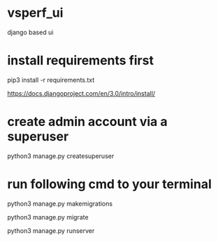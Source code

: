 # vsperf_ui
django based ui

# install requirements first
pip3 install -r requirements.txt

https://docs.djangoproject.com/en/3.0/intro/install/

# create admin account via a superuser
python3 manage.py createsuperuser

# run following cmd to your terminal

python3 manage.py makemigrations

python3 manage.py migrate

python3 manage.py runserver
